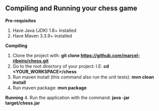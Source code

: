 ## Compiling and Running your chess game
**Pre-requisites**
1. Have Java (JDK) 1.8+ installed
2. Have Maven 3.3.9+ installed


**Compiling**
1. Clone the project with: **git clone https://github.com/marcel-ribeiro/chess.git** 
2. Go to the root directory of your project: I.E: **cd <YOUR_WORKSPACE>/chess**
3. Run maven install (this command also run the unit tests): **mvn clean install**
4. Run maven package: **mvn package**

**Running**
4. Run the application with the command: **java -jar target/chess.jar**
